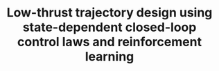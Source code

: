 ---
title: "Low-thrust trajectory design using state-dependent closed-loop control laws and reinforcement learning"
excerpt_separator: "<!--more-->"
categories:
  - Reinforcement Learning
tags:
  - RL
  - Low-thrust
published: true
---